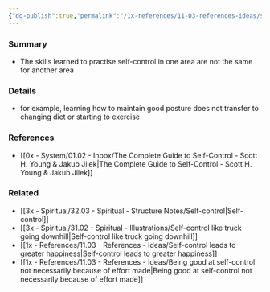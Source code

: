 ```yaml
---
{"dg-publish":true,"permalink":"/1x-references/11-03-references-ideas/self-control-is-not-a-learned-skill/","title":"Self-control is not a learned skill","dgShowBacklinks":false}
---
```



### Summary
- The skills learned to practise self-control in one area are not the same for another area

### Details
- for example, learning how to maintain good posture does not transfer to changing diet or starting to exercise

### References
- [[0x - System/01.02 - Inbox/The Complete Guide to Self-Control - Scott H. Young & Jakub Jilek\|The Complete Guide to Self-Control - Scott H. Young & Jakub Jilek]]

### Related
- [[3x - Spiritual/32.03 - Spiritual - Structure Notes/Self-control\|Self-control]]
- [[3x - Spiritual/31.02 - Spiritual - Illustrations/Self-control like truck going downhill\|Self-control like truck going downhill]]
- [[1x - References/11.03 - References - Ideas/Self-control leads to greater happiness\|Self-control leads to greater happiness]]
- [[1x - References/11.03 - References - Ideas/Being good at self-control not necessarily because of effort made\|Being good at self-control not necessarily because of effort made]]